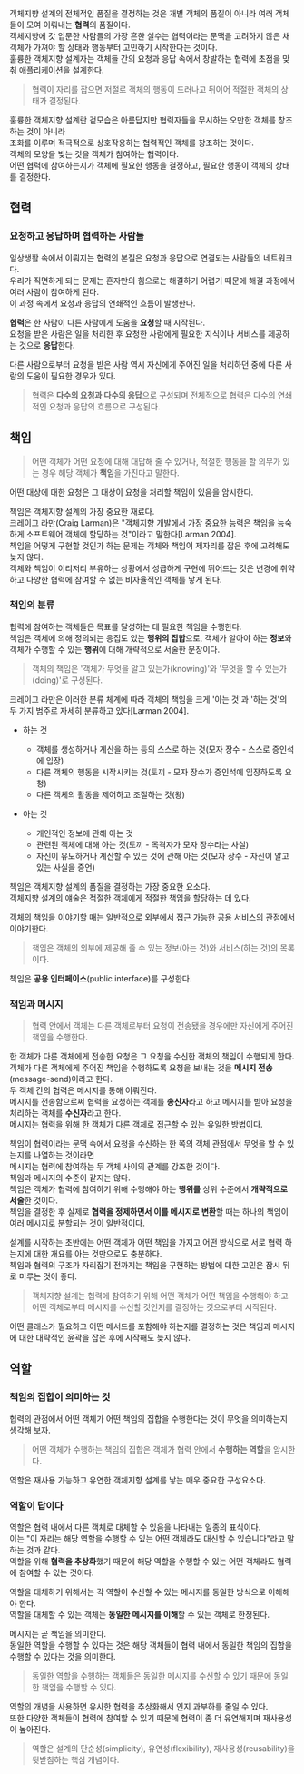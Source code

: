 객체지향 설계의 전체적인 품질을 결정하는 것은 개별 객체의 품질이 아니라 여러 객체들이 모여 이뤄내는 **협력**의 품질이다.  
객체지향에 갓 입문한 사람들의 가장 흔한 실수는 협력이라는 문맥을 고려하지 않은 채 객체가 가져야 할 상태와 행동부터 고민하기 시작한다는 것이다.  
훌륭한 객체지향 설계자는 객체들 간의 요청과 응답 속에서 창발하는 협력에 초점을 맞춰 애플리케이션을 설계한다.

> 협력이 자리를 잡으면 저절로 객체의 행동이 드러나고 뒤이어 적절한 객체의 상태가 결정된다.

훌륭한 객체지향 설계란 겉모습은 아름답지만 협력자들을 무시하는 오만한 객체를 창조하는 것이 아니라  
조화를 이루며 적극적으로 상호작용하는 협력적인 객체를 창조하는 것이다.  
객체의 모양을 빚는 것을 객체가 참여하는 협력이다.  
어떤 협력에 참여하는지가 객체에 필요한 행동을 결정하고, 필요한 행동이 객체의 상태를 결정한다.

## 협력

### 요청하고 응답하며 협력하는 사람들

일상생활 속에서 이뤄지는 협력의 본질은 요청과 응답으로 연결되는 사람들의 네트워크다.  
우리가 직면하게 되는 문제는 혼자만의 힘으로는 해결하기 어렵기 때문에 해결 과정에서 여러 사람이 참여하게 된다.  
이 과정 속에서 요청과 응답의 연쇄적인 흐름이 발생한다.

**협력**은 한 사람이 다른 사람에게 도움을 **요청**할 때 시작된다.  
요청을 받은 사람은 일을 처리한 후 요청한 사람에게 필요한 지식이나 서비스를 제공하는 것으로 **응답**한다.

다른 사람으로부터 요청을 받은 사람 역시 자신에게 주어진 일을 처리하던 중에 다른 사람의 도움이 필요한 경우가 있다.

> 협력은 **다수의 요청과 다수의 응답**으로 구성되며 전체적으로 협력은 다수의 연쇄적인 요청과 응답의 흐름으로 구성된다.

## 책임

> 어떤 객체가 어떤 요청에 대해 대답해 줄 수 있거나, 적절한 행동을 할 의무가 있는 경우 해당 객체가 **책임**을 가진다고 말한다.

어떤 대상에 대한 요청은 그 대상이 요청을 처리할 책임이 있음을 암시한다.

책임은 객체지향 설계의 가장 중요한 재료다.  
크레이그 라만(Craig Larman)은 "객체지향 개발에서 가장 중요한 능력은 책임을 능숙하게 소프트웨어 객체에 할당하는 것"이라고 말한다[Larman 2004].  
책임을 어떻게 구현할 것인가 하는 문제는 객체와 책임이 제자리를 잡은 후에 고려해도 늦지 않다.  
객체와 책임이 이리저리 부유하는 상황에서 성급하게 구현에 뛰어드는 것은 변경에 취약하고 다양한 협력에 참여할 수 없는 비자율적인 객체를 낳게 된다.

### 책임의 분류

협력에 참여하는 객체들은 목표를 달성하는 데 필요한 책임을 수행한다.  
책임은 객체에 의해 정의되는 응집도 있는 **행위의 집합**으로, 객체가 알아야 하는 **정보**와 객체가 수행할 수 있는 **행위**에 대해 개략적으로 서술한 문장이다.

> 객체의 책임은 '객체가 무엇을 알고 있는가(knowing)'와 '무엇을 할 수 있는가(doing)'로 구성된다.

크레이그 라만은 이러한 분류 체계에 따라 객체의 책임을 크게 '아는 것'과 '하는 것'의 두 가지 범주로 자세히 분류하고 있다[Larman 2004].

- 하는 것

  - 객체를 생성하거나 계산을 하는 등의 스스로 하는 것(모자 장수 - 스스로 증인석에 입장)
  - 다른 객체의 행동을 시작시키는 것(토끼 - 모자 장수가 증인석에 입장하도록 요청)
  - 다른 객체의 활동을 제어하고 조절하는 것(왕)

- 아는 것
  - 개인적인 정보에 관해 아는 것
  - 관련된 객체에 대해 아는 것(토끼 - 목격자가 모자 장수라는 사실)
  - 자신이 유도하거나 계산할 수 있는 것에 관해 아는 것(모자 장수 - 자신이 알고 있는 사실을 증언)

책임은 객체지향 설계의 품질을 결정하는 가장 중요한 요소다.  
객체지향 설계의 얘술은 적절한 객체에게 적절한 책임을 할당하는 데 있다.

객체의 책임을 이야기할 때는 일반적으로 외부에서 접근 가능한 공용 서비스의 관점에서 이야기한다.

> 책임은 객체의 외부에 제공해 줄 수 있는 정보(아는 것)와 서비스(하는 것)의 목록이다.

책임은 **공용 인터페이스**(public interface)를 구성한다.

### 책임과 메시지

> 협력 안에서 객체는 다른 객체로부터 요청이 전송됐을 경우에만 자신에게 주어진 책임을 수행한다.

한 객체가 다른 객체에게 전송한 요청은 그 요청을 수신한 객체의 책임이 수행되게 한다.  
객체가 다른 객체에게 주어진 책임을 수행하도록 요청을 보내는 것을 **메시지 전송**(message-send)이라고 한다.  
두 객체 간의 협력은 메시지를 통해 이뤄진다.  
메시지를 전송함으로써 협력을 요청하는 객체를 **송신자**라고 하고 메시지를 받아 요청을 처리하는 객체를 **수신자**라고 한다.  
메시지는 협력을 위해 한 객체가 다른 객체로 접근할 수 있는 유일한 방법이다.

책임이 협력이라는 문맥 속에서 요청을 수신하는 한 쪽의 객체 관점에서 무엇을 할 수 있는지를 나열하는 것이라면  
메시지는 협력에 참여하는 두 객체 사이의 관계를 강조한 것이다.  
책임과 메시지의 수준이 같지는 않다.  
책임은 객체가 협력에 참여하기 위해 수행해야 하는 **행위를** 상위 수준에서 **개략적으로 서술**한 것이다.  
책임을 결정한 후 실제로 **협력을 정제하면서 이를 메시지로 변환**할 때는 하나의 책임이 여러 메시지로 분할되는 것이 일반적이다.

설계를 시작하는 초반에는 어떤 객체가 어떤 책임을 가지고 어떤 방식으로 서로 협력 하는지에 대한 개요를 아는 것만으로도 충분하다.  
책임과 협력의 구조가 자리잡기 전까지는 책임을 구현하는 방법에 대한 고민은 잠시 뒤로 미루는 것이 좋다.

> 객체지향 설계는 협력에 참여하기 위해 어떤 객체가 어떤 책임을 수행해야 하고 어떤 객체로부터 메시지를 수신할 것인지를 결정하는 것으로부터 시작된다.

어떤 클래스가 필요하고 어떤 메서드를 포함해야 하는지를 결정하는 것은 책임과 메시지에 대한 대략적인 윤곽을 잡은 후에 시작해도 늦지 않다.

## 역할

### 책임의 집합이 의미하는 것

협력의 관점에서 어떤 객체가 어떤 책임의 집합을 수행한다는 것이 무엇을 의미하는지 생각해 보자.

> 어떤 객체가 수행하는 책임의 집합은 객체가 협력 안에서 **수행하는 역할**을 암시한다.

역할은 재사용 가능하고 유연한 객체지향 설계를 낳는 매우 중요한 구성요소다.

### 역할이 답이다

역할은 협력 내에서 다른 객체로 대체할 수 있음을 나타내는 일종의 표식이다.  
이는 "이 자리는 해당 역할을 수행할 수 있는 어떤 객체라도 대신할 수 있습니다"라고 말하는 것과 같다.  
역할을 위해 **협력을 추상화**했기 때문에 해당 역할을 수행할 수 있는 어떤 객체라도 협력에 참여할 수 있는 것이다.

역할을 대체하기 위해서는 각 역할이 수신할 수 있는 메시지를 동일한 방식으로 이해해야 한다.  
역할을 대체할 수 있는 객체는 **동일한 메시지를 이해**할 수 있는 객체로 한정된다.

메시지는 곧 책임을 의미한다.  
동일한 역할을 수행할 수 있다는 것은 해당 객체들이 협력 내에서 동일한 책임의 집합을 수행할 수 있다는 것을 의미한다.

> 동일한 역할을 수행하는 객체들은 동일한 메시지를 수신할 수 있기 때문에 동일한 책임을 수행할 수 있다.

역할의 개념을 사용하면 유사한 협력을 추상화해서 인지 과부하를 줄일 수 있다.  
또한 다양한 객체들이 협력에 참여할 수 있기 때문에 협력이 좀 더 유연해지며 재사용성이 높아진다.

> 역할은 설계의 단순성(simplicity), 유연성(flexibility), 재사용성(reusability)을 뒷받침하는 핵심 개념이다.
